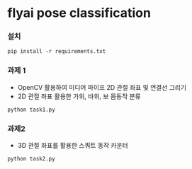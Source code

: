 # flyai pose classification
### 설치
```
pip install -r requirements.txt
```

### 과제 1 
- OpenCV 활용하여 미디어 파이프 2D 관절 좌표 및 연결선 그리기 
- 2D 관절 좌표 활용한 가위, 바위, 보 몸동작 분류

```
python task1.py
```

### 과제2
- 3D 관절 좌표를 활용한 스쿼트 동작 카운터
```
python task2.py
```